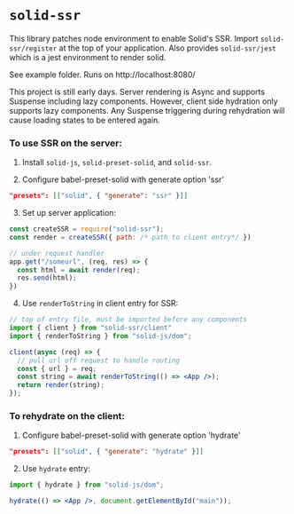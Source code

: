 # `solid-ssr`

This library patches node environment to enable Solid's SSR. Import `solid-ssr/register` at the top of your application. Also provides `solid-ssr/jest` which is a jest environment to render solid.

See example folder. Runs on http://localhost:8080/

This project is still early days. Server rendering is Async and supports Suspense including lazy components. However, client side hydration only supports lazy components. Any Suspense triggering during rehydration will cause loading states to be entered again.

### To use SSR on the server:

1. Install `solid-js`, `solid-preset-solid`, and `solid-ssr`.

2. Configure babel-preset-solid with generate option 'ssr'

```json
"presets": [["solid", { "generate": "ssr" }]]
```

3. Set up server application:
```js
const createSSR = require("solid-ssr");
const render = createSSR({ path: /* path to client entry*/ })

// under request handler
app.get("/someurl", (req, res) => {
  const html = await render(req);
  res.send(html);
})


```

4. Use `renderToString` in client entry for SSR:

```jsx
// top of entry file, must be imported before any components
import { client } from "solid-ssr/client"
import { renderToString } from "solid-js/dom";

client(async (req) => {
  // pull url off request to handle routing
  const { url } = req;
  const string = await renderToString(() => <App />);
  return render(string);
});
```

### To rehydrate on the client:

1. Configure babel-preset-solid with generate option 'hydrate'

```json
"presets": [["solid", { "generate": "hydrate" }]]
```

2. Use `hydrate` entry:

```jsx
import { hydrate } from "solid-js/dom";

hydrate(() => <App />, document.getElementById("main"));
```
